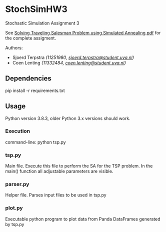 # StochSimHW3
Stochastic Simulation Assignment 3

See [Solving Traveling Salesman Problem using Simulated Annealing.pdf](https://github.com/sjoerd23/StochSimHW3/blob/main/Solving%20Traveling%20Salesman%20Problem%20using%20Simulated%20Annealing.pdf) for the complete assigment.

Authors:
- Sjoerd Terpstra *(11251980, sjoerd.terpstra@student.uva.nl)*
- Coen Lenting *(11332484, coen.lenting@student.uva.nl)*

## Dependencies
pip install -r requirements.txt

## Usage
Python version 3.8.3, older Python 3.x versions should work.

### Execution
command-line: python tsp.py

### tsp.py
Main file. Execute this file to perform the SA for the TSP problem. In the main() function all adjustable parameters are visible.

### parser.py
Helper file. Parses input files to be used in tsp.py

### plot.py
Executable python program to plot data from Panda DataFrames generated by tsp.py 
